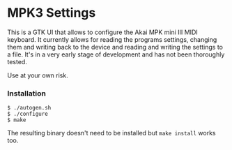 # MPK3 Settings

This is a GTK UI that allows to configure the Akai MPK mini III MIDI keyboard.
It currently allows for reading the programs settings, changing them and writing
back to the device and reading and writing the settings to a file.
It's in a very early stage of development and has not been thoroughly tested.

Use at your own risk.

### Installation
```
$ ./autogen.sh
$ ./configure
$ make
```
The resulting binary doesn't need to be installed but `make install` works too.
